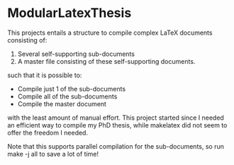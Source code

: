 # ModularLatexThesis
This projects entails a structure to compile complex LaTeX documents consisting of:

1. Several self-supporting sub-documents
2. A master file consisting of these self-supporting documents.

such that it is possible to:

* Compile just 1 of the sub-documents
* Compile all of the sub-documents
* Compile the master document

with the least amount of manual effort. This project started since I needed an 
efficient way to compile my PhD thesis, while makelatex did not seem to offer the freedom I needed.

Note that this supports parallel compilation for the sub-documents, so run make -j all to
save a lot of time!
